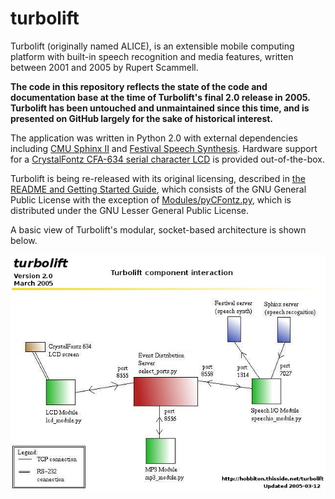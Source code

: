 # turbolift
Turbolift (originally named ALICE), is an extensible mobile computing platform with built-in speech recognition and media features, written between 2001 and 2005 by Rupert Scammell.

**The code in this repository reflects the state of the code and documentation base at the time of Turbolift's final 2.0 release in 2005. Turbolift has been untouched and unmaintained since this time, and is presented on GitHub largely for the sake of historical interest.**

The application was written in Python 2.0 with external dependencies including [CMU Sphinx II](https://cmusphinx.github.io/) and [Festival Speech Synthesis](https://www.cstr.ed.ac.uk/projects/festival/). Hardware support for a [CrystalFontz CFA-634 serial character LCD](https://www.crystalfontz.com/product/cfa634tfhks-character-module-20x4-rs232-lcd) is provided out-of-the-box.

Turbolift is being re-released with its original licensing, described in [the README and Getting Started Guide](https://github.com/rscammell/turbolift/blob/main/Docs/README), which consists of the GNU General Public License with the exception of [Modules/pyCFontz.py](https://github.com/rscammell/turbolift/blob/main/Modules/pyCFontz.py), which is distributed under the GNU Lesser General Public License.

A basic view of Turbolift's modular, socket-based architecture is shown below.

![A basic architecture diagram of Turbolift](https://github.com/rscammell/turbolift/blob/main/Docs/turbolift_sc.jpg)


